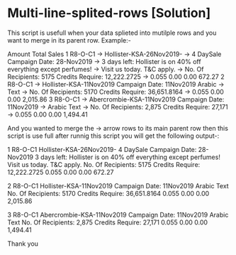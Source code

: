 # Multi-line-splited-rows [Solution]

This script is usefull when your data splieted into mutilple rows and you want to merge in its parent row.
Example:-

Amount Total Sales
1 R8-O-C1
  -> Hollister-KSA-26Nov2019- 
  -> 4 DaySale Campaign Date: 28-Nov2019
  -> 3 days left: Hollister is on 40% off everything except perfumes!
  -> Visit us today. T&C apply.
  -> No. Of Recipients: 5175 Credits Require: 12,222.2725
  -> 0.055 0.00 0.00 672.27
2 R8-O-C1
  -> Hollister-KSA-11Nov2019 Campaign Date: 11Nov2019 Arabic
  -> Text
  -> No. Of Recipients: 5170 Credits Require: 36,651.8164
  -> 0.055 0.00 0.00 2,015.86
3 R8-O-C1
  -> Abercrombie-KSA-11Nov2019 Campaign Date: 11Nov2019
  -> Arabic Text
  -> No. Of Recipients: 2,875 Credits Require: 27,171
  -> 0.055 0.00 0.00 1,494.41
  
  And you wanted to merge the -> arrow rows to its main parent row then this script is use full
  after runnig this script you will get the following output-:
  
  1 R8-O-C1 Hollister-KSA-26Nov2019- 4 DaySale Campaign Date: 28-Nov2019 3 days left: Hollister is on 40% off everything except perfumes! Visit us today. T&C apply. No. Of Recipients:           5175 Credits Require: 12,222.2725 0.055 0.00 0.00 672.27
  
  2 R8-O-C1 Hollister-KSA-11Nov2019 Campaign Date: 11Nov2019 Arabic Text No. Of Recipients: 5170 Credits Require: 36,651.8164 0.055 0.00 0.00 2,015.86
  
  3 R8-O-C1 Abercrombie-KSA-11Nov2019 Campaign Date: 11Nov2019 Arabic Text No. Of Recipients: 2,875 Credits Require: 27,171 0.055 0.00 0.00 1,494.41
  
  Thank you
  
